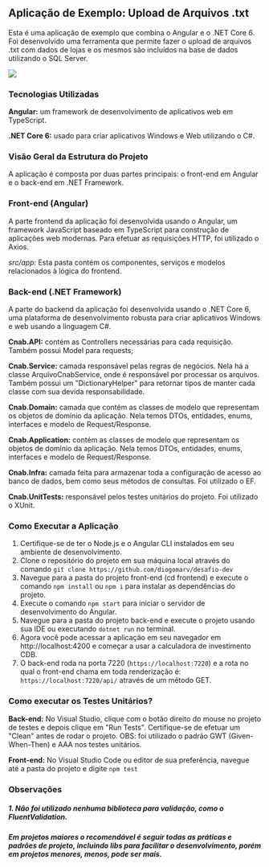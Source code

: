 ## Aplicação de Exemplo: Upload de Arquivos .txt
Esta é uma aplicação de exemplo que combina o Angular e o .NET Core 6. Foi desenvolvido uma ferramenta que permite fazer o upload de arquivos .txt com dados de lojas e os mesmos são incluídos na base de dados utilizando o SQL Server.

![](https://s11.gifyu.com/images/ScTLJ.gif)

### Tecnologias Utilizadas
**Angular:** um framework de desenvolvimento de aplicativos web em TypeScript.

**.NET Core 6:** usado para criar aplicativos Windows e Web utilizando o C#.
### Visão Geral da Estrutura do Projeto
A aplicação é composta por duas partes principais: o front-end em Angular e o back-end em .NET Framework.

### Front-end (Angular)
A parte frontend da aplicação foi desenvolvida usando o Angular, um framework JavaScript baseado em TypeScript para construção de aplicações web modernas. Para efetuar as requisições HTTP, foi utilizado o Axios.

*src/app:* Esta pasta contém os componentes, serviços e modelos relacionados à lógica do frontend.

### Back-end (.NET Framework)
A parte do backend da aplicação foi desenvolvida usando o .NET Core 6, uma plataforma de desenvolvimento robusta para criar aplicativos Windows e web usando a linguagem C#.

**Cnab.API:** contém as Controllers necessárias para cada requisição. Também possui Model para requests;

**Cnab.Service:** camada responsável pelas regras de negócios. Nela há a classe ArquivoCnabService, onde é responsável por processar os arquivos. Também possui um "DictionaryHelper" para retornar tipos de manter cada classe com sua devida responsabilidade.

**Cnab.Domain:** camada que contém as classes de modelo que representam os objetos de domínio da aplicação. Nela temos DTOs, entidades, enums, interfaces e modelo de Request/Response.

**Cnab.Application:** contém as classes de modelo que representam os objetos de domínio da aplicação. Nela temos DTOs, entidades, enums, interfaces e modelo de Request/Response.

**Cnab.Infra:** camada feita para armazenar toda a configuração de acesso ao banco de dados, bem como seus métodos de consultas. Foi utilizado o EF.

**Cnab.UnitTests:** responsável pelos testes unitários do projeto. Foi utilizado o XUnit.

### Como Executar a Aplicação
1. Certifique-se de ter o Node.js e o Angular CLI instalados em seu ambiente de desenvolvimento.
2. Clone o repositório do projeto em sua máquina local através do comando `git clone https://github.com/diogomarv/desafio-dev`
3. Navegue para a pasta do projeto front-end (cd frontend) e execute o comando `npm install` ou `npm i` para instalar as dependências do projeto.
4. Execute o comando `npm start` para iniciar o servidor de desenvolvimento do Angular.
5. Navegue para a pasta do projeto back-end e execute o projeto usando sua IDE ou executando `dotnet run` no terminal.
6. Agora você pode acessar a aplicação em seu navegador em http://localhost:4200 e começar a usar a calculadora de investimento CDB.
7. O back-end roda na porta 7220 (`https://localhost:7220`) e a rota no qual o front-end chama em toda renderização é: `https://localhost:7220/api/` através de um método GET.

### Como executar os Testes Unitários?
**Back-end:** No Visual Studio, clique com o botão direito do mouse no projeto de testes e depois clique em "Run Tests". Certifique-se de efetuar um "Clean" antes de rodar o projeto. OBS: foi utilizado o padrão GWT (Given-When-Then) e AAA nos testes unitários.

**Front-end:** No Visual Studio Code ou editor de sua preferência, navegue até a pasta do projeto e digite `npm test`
### Observações
##### 1. Não foi utilizado nenhuma biblioteca para validação, como o FluentValidation.
##### Em projetos maiores o recomendável é seguir todas as práticas e padrões de projeto, incluindo libs para facilitar o desenvolvimento, porém em projetos menores, menos, pode ser mais.
